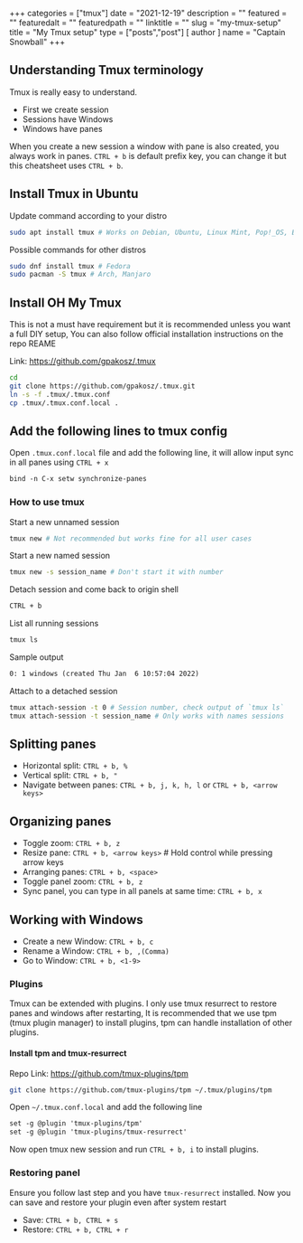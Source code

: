 +++
categories = ["tmux"]
date = "2021-12-19"
description = ""
featured = ""
featuredalt = ""
featuredpath = ""
linktitle = ""
slug = "my-tmux-setup"
title = "My Tmux setup"
type = ["posts","post"]
[ author ]
  name = "Captain Snowball"
+++

## Understanding Tmux terminology
Tmux is really easy to understand.
- First we create session
- Sessions have Windows
- Windows have panes

When you create a new session a window with pane is also created, you always work in panes.
`CTRL + b` is default prefix key, you can change it but this cheatsheet uses `CTRL + b`.

## Install Tmux in Ubuntu
Update command according to your distro
```bash
sudo apt install tmux # Works on Debian, Ubuntu, Linux Mint, Pop!_OS, Elementary OS, other Ubutnu/Debian derivatives.
```

Possible commands for other distros
```bash
sudo dnf install tmux # Fedora
sudo pacman -S tmux # Arch, Manjaro
```

## Install OH My Tmux
This is not a must have requirement but it is recommended unless you want a full DIY setup, You can also follow official installation instructions on the repo REAME

Link: https://github.com/gpakosz/.tmux

```bash
cd
git clone https://github.com/gpakosz/.tmux.git
ln -s -f .tmux/.tmux.conf
cp .tmux/.tmux.conf.local .
```

## Add the following lines to tmux config
Open `.tmux.conf.local` file and add the following line, it will allow input sync in all panes using `CTRL + x`
```txt
bind -n C-x setw synchronize-panes
```

### How to use tmux
Start a new unnamed session
```bash
tmux new # Not recommended but works fine for all user cases
```

Start a new named session
```bash
tmux new -s session_name # Don't start it with number
```

Detach session and come back to origin shell
```txt
CTRL + b
```

List all running sessions
```bash
tmux ls
```
Sample output
```txt
0: 1 windows (created Thu Jan  6 10:57:04 2022)
```

Attach to a detached session
```bash
tmux attach-session -t 0 # Session number, check output of `tmux ls`
tmux attach-session -t session_name # Only works with names sessions
```

## Splitting panes
- Horizontal split: `CTRL + b, %`
- Vertical split: `CTRL + b, "`
- Navigate between panes: `CTRL + b, j, k, h, l` or `CTRL + b, <arrow keys>`

## Organizing panes
- Toggle zoom: `CTRL + b, z`
- Resize pane: `CTRL + b, <arrow keys>` # Hold control while pressing arrow keys
- Arranging panes: `CTRL + b, <space>`
- Toggle panel zoom: `CTRL + b, z`
- Sync panel, you can type in all panels at same time: `CTRL + b, x`

## Working with Windows
- Create a new Window: `CTRL + b, c`
- Rename a Window: `CTRL + b, ,(Comma)`
- Go to Window: `CTRL + b, <1-9>`

### Plugins
Tmux can be extended with plugins. I only use tmux resurrect to restore panes and windows after restarting,
It is recommended that we use tpm (tmux plugin manager) to install plugins, tpm can handle installation of other plugins.

#### Install tpm and tmux-resurrect
Repo Link: https://github.com/tmux-plugins/tpm
```bash
git clone https://github.com/tmux-plugins/tpm ~/.tmux/plugins/tpm
```

Open `~/.tmux.conf.local` and add the following line
```txt
set -g @plugin 'tmux-plugins/tpm'
set -g @plugin 'tmux-plugins/tmux-resurrect'
```

Now open tmux new session and run `CTRL + b, i` to install plugins.

### Restoring panel
Ensure you follow last step and you have `tmux-resurrect` installed.
Now you can save and restore your plugin even after system restart
- Save: `CTRL + b, CTRL + s`
- Restore: `CTRL + b, CTRL + r`